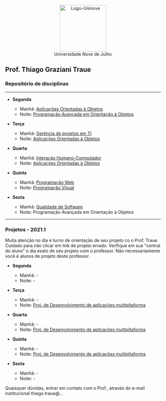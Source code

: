 <p align="center">
  <img src="http://traue.com.br/imgs/uninove_logo.jpeg" alt="Logo-Uninove" width="150px"/>
  <br>
  Universidade Nove de Julho
</p>

## Prof. Thiago Graziani Traue
###  Repositório de disciplinas
---

- **Segunda**
	- Manhã: [Aplicações Orientadas à Objetos](https://github.com/traue/Uninove-2021-1/tree/main/segunda-manha "Repositório de segunda de manhã")
	- Noite: [Programação Avançada em Orientação à Objetos](https://github.com/traue/Uninove-2021-1/tree/main/segunda-noite "Repositório de segunda noite")


- **Terça**
	- Manhã: [Gerência de projetos em TI](https://github.com/traue/Uninove-2021-1/tree/main/terca-manha)
	- Noite: [Aplicações Orientadas à Objetos](https://github.com/traue/Uninove-2021-1/tree/main/terca-noite)


- **Quarta**
	- Manhã: [Interação Humano-Computador](https://github.com/traue/Uninove-2021-1/tree/main/quarta-manha)
	- Noite: [Aplicações Orientadas à Objetos](https://github.com/traue/Uninove-2021-1/tree/main/quarta-noite)


- **Quinta**
	- Manhã: [Programação Web](https://github.com/traue/Uninove-2021-1/tree/main/quinta-manha)
	- Noite: [Programação Visual](https://github.com/traue/Uninove-2021-1/tree/main/quinta-noite)


- **Sexta**
	- Manhã: [Qualidade de Software](https://github.com/traue/Uninove-2021-1/tree/main/sexta-manha)
	- Noite: Programação Avançada em Orientação à Objetos


----
### Projetos - 2021.1

Muita atenção no dia e turno de orientação de seu projeto co o Prof. Traue. Cuidado para não clicar em link de projeto errado. Verifique em sua "central do aluno" o dia exato de seu projeto com o professor. Não necessariamente você é alunos de projeto deste professor. 

- **Segunda**
	- Manhã: -
	- Noite: -


- **Terça**
	- Manhã: -
	- Noite: [Proj. de Desenvolvimento de aplicações multipltaforma](https://drive.google.com/drive/folders/1cRHnnWVHEkQajPhWla3drKxkC1FN719o?usp=sharing)


- **Quarta**
	- Manhã: -
	- Noite: [Proj. de Desenvolvimento de aplicações multipltaforma](https://drive.google.com/drive/folders/18CmgaURFqmhmdp31AayGtPmOt9f-TQ-V?usp=sharing)


- **Quinta**
	- Manhã: -
	- Noite: [Proj. de Desenvolvimento de aplicações multipltaforma](https://drive.google.com/drive/folders/18CmgaURFqmhmdp31AayGtPmOt9f-TQ-V?usp=sharing)


- **Sexta**
	- Manhã: -
	- Noite: -



Quaisquer dúvidas, entrar em contato com o Prof., através do e-mail institucional thiago.traue@...
